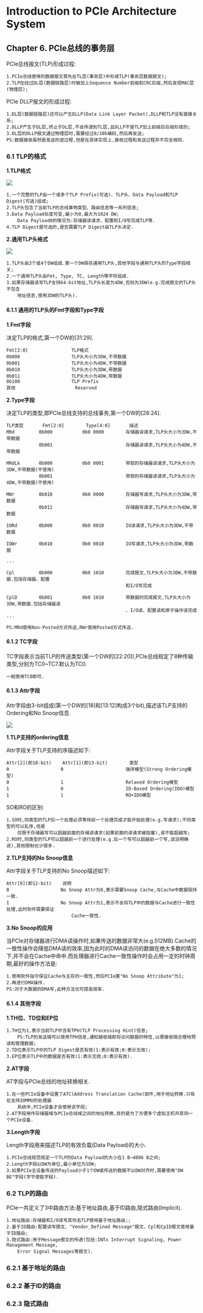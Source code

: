 # Introduction to PCIe Architecture System

## Chapter 6. PCIe总线的事务层

PCIe总线报文(TLP)形成过程:

	1.PCIe总线使用的数据报文首先在TL层(事务层)中形成TLP(事务层数据报文);
	2.TLP在经过DL层(数据链路层)时被加上Sequence Number前缀和CRC后缀,然后发现MAC层(物理层);

PCIe DLLP报文的形成过程:

	1.DL层(数据链路层)还可以产生DLLP(Data Link Layer Packet),DLLP和TLP没有直接关系;
	2.DLLP产生于DL层,终止于DL层,不会传递到TL层,且DLLP不是TLP加上前缀后后缀形成的;
	3.DL层的DLLP报文通过物理层时,需要经过8/10b编码,然后再发送;
	PS:数据接收虽然是发送的逆过程,但是在具体实现上,接收过程和发送过程并不完全相同.

### 6.1 TLP的格式

**1.TLP格式**

![](images/tlp_format.png)

	1.一个完整的TLP由一个或多个TLP Prefix(可选)、TLP头、Data Payload和TLP Digest(可选)组成;
	2.TLP头包含了当前TLP的总线事物类型、路由信息等一系列信息;
	3.Data Payload长度可变,最小为0,最大为1024 DW;
		Data Payload0的情况为:存储器读请求、配置和I/O写完成TLP等.
	4.TLP Digest是可选的,是否需要TLP Digest由TLP头决定.

**2.通用TLP头格式**

![](images/tlp_head_format.png)

	1.TLP头由3个或4个DW组成.第一个DW保存通用TLP头,其他字段与通用TLP头的Type字段相关;
	2.一个通用TLP头由Fmt, Type, TC, Length等字符组成.
	3.如果存储器读写TLP支持64-bit地址,TLP头长度为4DW,否则为3DW(e.g.完成报文的TLP头不包含
		地址信息,使用3DW的TLP头).

#### 6.1.1 通用的TLP头的Fmt字段和Type字段

**1.Fmt字段**

决定TLP的格式,第一个DW的[31:29].

	Fmt[2:0]				TLP格式
	0b000					TLP头大小为3DW,不带数据
	0b001					TLP头大小为4DW,不带数据
	0b010					TLP头大小为3DW,带数据
	0b011					TLP头大小为4DW,带数据
	0b100					TLP Prefix
	其他						Reserved

**2.Type字段**

决定TLP的类型,即PCIe总线支持的总线事务,第一个DW的[28:24].

	TLP类型		Fmt[2:0]		Type[4:0]		描述
	MRd			0b000			0b0 0000		存储器读请求,TLP头大小为3DW,不带数据
				0b001							存储器读请求,TLP头大小为4DW,不带数据

	MRdLk		0b000			0b0 0001		带锁的存储器读请求,TLP头大小为3DW,不带数据(不使用)
				0b001							带锁的存储器读请求,TLP头大小为4DW,不带数据(不使用)

	MWr			0b010			0b0 0000		存储器写请求,TLP头大小为3DW,带数据
				0b011							存储器写请求,TLP头大小为4DW,带数据

	IORd		0b000			0b0 0010		IO读请求,TLP头大小为3DW,不带数据

	IOWr		0b010			0b0 0010		IO写请求,TLP头大小为3DW,带数据

	...

	Cpl			0b000			0b0 1010		完成报文,TLP头大小为3DW,不带数据.包括存储器、配置
												和I/O写完成
	
	CplD		0b001			0b0 1010		带数据的完成报文,TLP头大小为3DW,带数据.包括存储器读
												、I/O读、配置读和原子操作读完成
	...

	PS:MRd使用Non-Posted方式传送,RWr使用Posted方式传送.

#### 6.1.2 TC字段

TC字段表示当前TLP的传送类型(第一个DW的[22:20]),PCIe总线规定了8种传输类型,分别为TC0~TC7.默认为TC0.

	一般使用TC0即可.

#### 6.1.3 Attr字段

Attr字段由3-bit组成(第一个DW的[18]和[13:12]构成3个bit),描述该TLP支持的Ordering和No Snoop信息.

![](images/pcie_attr_field.png)

**1.TLP支持的ordering信息**

Attr字段关于TLP支持的序描述如下:

	Attr[2](即18-bit)	Attr[1](即13-bit)		类型
	0					0						强序模型(Strong Ordering模型)
	0					1						Relaxed Ordering模型
	1					0						ID-Based Ordering(IDO)模型
	1					1						RO+IDO模型

SO和RO的区别:

	1.SO时,同类型的TLP后一个处理必须等待前一个处理完成才能开始处理(e.g.写请求);不同类型的可以乱序,但是
		仅限于存储器写可以超越前面的存储读请求(如果前面的读请求被阻塞),读不能超越写;
	2.RO时,同类型的TLP可以超越前一个进行处理(e.g.后一个写可以超越前一个写,读没明确说),其他限制也少很多.

**2.TLP支持的No Snoop信息**

Attr字段关于TLP支持的No Snoop描述如下:

	Attr[0](即12-bit)	说明
	0					No Snoop Attr为0,表示需要Snoop Cache,与Cache中数据保持一致.
	1					No Snoop Attr为1,表示不会将TLP中的数据与Cache进行一致性处理,此时软件需要保证
							Cache一致性.

**3.No Snoop的应用**

当PCIe对存储器进行DMA读操作时,如果传送的数据非常大(e.g.512MB).Cache的一致性操作会降低DMA读的效率,因为此时的DMA读访问的数据在绝大多数的情况下,并不会在Cache中命中.而处理器进行Cache一致性操作时会占用一定的时钟周期,最好的操作方法是:

	1.使用软件指令保证Cache与主存的一致性,然后PCIe置"No Snoop Attribute"为1;
	2.再进行DMA操作.
	PS:对于大数据的DMA写,此种方法也可提高效率.

#### 6.1.4 其他字段

**1.TH位、TD位和EP位**

	1.TH位为1,表示当前TLP中含有TPH(TLP Processing Hint)信息;
		PS:TLP的发送端可以使用TPH信息,通知接收端即将访问数据的特性,以便接收端合理地预读和管理数据;
	2.TD位表示TLP中的TLP Digest是否有效(1:表示有效;0:表示无效);
	3.EP位表示TLP中的数据是否有效(1:表示无效;0:表示有效).

**2.AT字段**

AT字段与PCIe总线的地址转换相关.

	1.在一些PCIe设备中设置了ATC(Address Translation Cache)部件,用于地址转换.只有在支持IOMMU的处理器
		系统中,PCIe设备才会使用该字段;
	2.AT字段用作存储器域与PCIe总线域之间的地址转换,目的是为了方便多个虚拟主机共享同一个PCIe设备.

**3.Length字段**

Length字段用来描述TLP的有效负载(Data Payload)的大小.

	1.PCIe总线规范规定一个TLP的Data Payload的大小在1 B~4096 B之间;
	2.Length字段以DW为单位,最小单位为1DW;
	3.如果PCIe主设备传送的Payload小于1个DW或传送的数据不以DW对齐时,需要使用"DW BE"字段(字节使能字段).

### 6.2 TLP的路由

PCIe一共定义了3中路由方法:基于地址路由,基于ID路由,隐式路由(Implicit).

	1.地址路由:存储器和I/O读写其你去TLP使用基于地址路由;;
	2.基于ID路由:配置读写报文、"Vendor_Defined Message"报文、Cpl和CpID报文使用基于ID路由;
	3.隐式路由:用于Message报文的传递(包括:INTx Interrupt Signaling, Power Management Message,
		Error Signal Messages等报文).

### 6.2.1 基于地址的路由

### 6.2.2 基于ID的路由

### 6.2.3 隐式路由